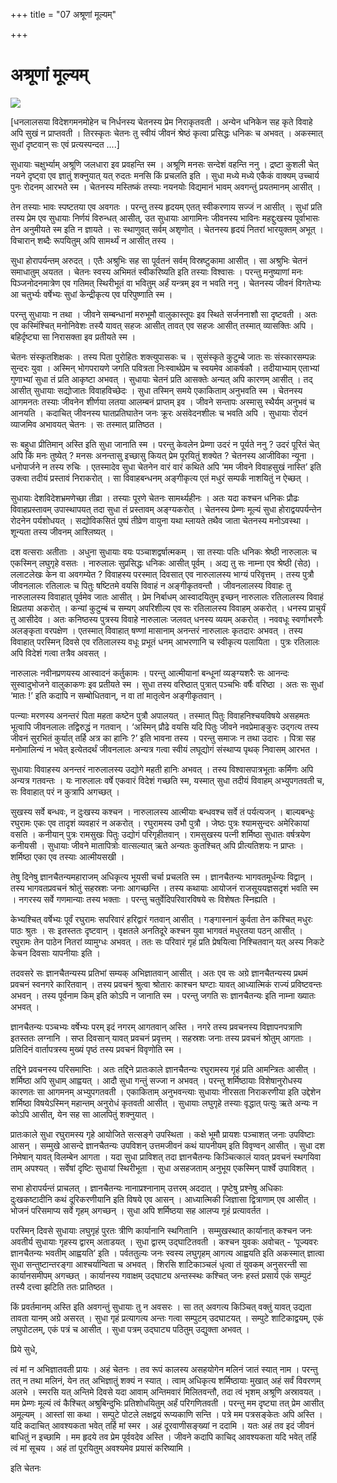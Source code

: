 +++
title = "07 अश्रूणां मूल्यम्"

+++
# अश्रूणां मूल्यम्

![](magazine_images/img-1656669608KathaAshrunammulyam.jpg)

\[धनलालसया विदेशगमनमोहेन च निर्धनस्य चेतनस्य प्रेम निराकृतवती । अन्येन धनिकेन सह कृते विवाहे अपि सुखं न प्राप्तवती । तिरस्कृतः चेतनः तु स्वीयं जीवनं श्रेष्ठं कृत्वा प्रसिद्धः धनिकः च अभवत् । अकस्मात् सुधां दृष्टवान् सः एवं प्रत्यस्पन्दत ....\]

सुधायाः चक्षुर्भ्याम् अश्रूणि जलधारा इव प्रवहन्ति स्म । अश्रूणि मनसः सन्देशं वहन्ति ननु । द्रष्टा कुशली चेत् नयने दृष्ट्वा एव ज्ञातुं शक्नुयात् यत् रुदतः मनसि किं प्रचलति इति । सुधा मध्ये मध्ये एकैकं वाक्यम् उच्चार्य पुनः रोदनम् आरभते स्म । चेतनस्य मस्तिष्कं तस्याः नयनयोः विद्यमानं भावम् अवगन्तुं प्रयतमानम् आसीत् ।

तेन तस्याः भावः स्पष्टतया एव अवगतः । परन्तु तस्य हृदयम् एतत् स्वीकरणाय सज्जं न आसीत् । सुधां प्रति तस्य प्रेम एव सुधायाः निर्णयं विरुन्धत् आसीत्, उत सुधायाः आगामिनः जीवनस्य भाविनः महद्दुःखस्य पूर्वाभासः तेन अनुमीयते स्म इति न ज्ञायते । सः स्थाणुवत् सर्वम् अशृणोत् । चेतनस्य हृदयं नितरां भारयुक्तम् अभूत् । विचारान् शब्दैः रूपयितुम् अपि सामर्थ्यं न आसीत् तस्य ।

सुधा होरापर्यन्तम् अरुदत् । एतैः अश्रुभिः सह सा पूर्वतनं सर्वम् विस्रष्टुकामा आसीत् । सा अश्रुभिः चेतनं समाधातुम् अयतत । चेतनः स्वस्य अभिमतं स्वीकरिष्यति इति तस्याः विश्वासः । परन्तु मनुष्याणां मनः पिञ्जनोदनमात्रेण एव गतिमत् स्थिरीभूतं वा भवितुम् अर्हं यन्त्रम् इव न भवति ननु । चेतनस्य जीवनं विगतेभ्यः आ चतुर्भ्यः वर्षेभ्यः सुधां केन्द्रीकृत्य एव परिपुष्णाति स्म ।

परन्तु सुधायाः न तथा । जीवने सम्बन्धानां मरुभूमौ वालुकास्तूपः इव स्थिते सर्जननाशौ सा दृष्टवती । अतः एव कस्मिंश्चित् मनोनिवेशः तस्यै यावत् सहजः आसीत् तावत् एव सहजः आसीत् तस्मात् व्यासक्तिः अपि । बहिर्दृष्ट्या सा निरासक्ता इव प्रतीयते स्म ।

चेतनः संस्कृतशिक्षकः । तस्य पिता पुरोहितः शक्त्युपासकः च । सुसंस्कृते कुटुम्बे जातः सः संस्कारसम्पन्नः सुन्दरः युवा । अस्मिन् भोगपरायणे जगति पवित्रता निःस्वार्थप्रेम च स्वयमेव आकर्षकौ । तदीयाभ्याम् एताभ्यां गुणाभ्यां सुधा तं प्रति आकृष्टा अभवत् । सुधायाः चेतनं प्रति आसक्तेः अन्यत् अपि कारणम् आसीत् । तद् आसीत् सुधायाः सद्योजातः विवाहविच्छेदः । सुधा तस्मिन् समये एकाकिताम् अनुभवति स्म । चेतनस्य आगमनतः तस्याः जीवनेन शीर्णया लतया आलम्बनं प्राप्तम् इव । जीवने सन्तापः अस्मासु स्थैर्यम् अनुभवं च आनयति । कदाचित् जीवनस्य घातप्रतिघातेन जनः क्रूरः असंवेदनशीलः च भवति अपि । सुधायाः रोदनं व्याजमिव अभावयत् चेतनः । सः तस्मात् प्रातिष्ठत ।

सः बहुधा प्रीतिमान् अस्ति इति सुधा जानाति स्म । परन्तु केवलेन प्रेम्णा उदरं न पूर्यते ननु ? उदरं पूरितं चेत् अपि किं मनः तुष्येत् ? मनसः अनन्तासु इच्छासु कियत् प्रेम पूरयितुं शक्येत ? चेतनस्य आजीविका न्यूना । धनोपार्जने न तस्य रुचिः । एतस्मादेव सुधा चेतनेन वारं वारं कथिते अपि ‘मम जीवने विवाहसुखं नास्ति’ इति उक्त्वा तदीयं प्रस्तावं निराकरोत् । सा विवाहबन्धनम् अङ्गीकृत्य एतं मधुरं सम्पर्कं नाशयितुं न ऐच्छत् ।

सुधायाः देशविदेशभ्रमणेच्छा तीव्रा । तस्याः पूरणे चेतनः सामर्थ्यहीनः । अतः यदा कश्चन धनिकः प्रौढः विवाहप्रस्तावम् उपास्थापयत् तदा सुधा तं प्रस्तावम् अङ्ग्यकरोत् । चेतनस्य प्रेम्णः मूल्यं सुधा होराद्वयपर्यन्तेन रोदनेन पर्यशोधयत् । सद्योविकसितं पुष्पं तीव्रेण वायुना यथा म्लायते तथैव जाता चेतनस्य मनोऽवस्था । शून्यता तस्य जीवनम् आश्लिष्यत् ।

दश वत्सराः अतीताः । अधुना सुधायाः वयः पञ्चाशद्वर्षात्मकम् । सा तस्याः पतिः धनिकः श्रेष्ठी नारुलालः च एकस्मिन् लघुगृहे वसतः । नारुलालः सुप्रसिद्धः धनिकः आसीत् पूर्वम् । अद्य तु सः नाम्ना एव श्रेष्ठी (सेठ) । ललाटलेखः केन वा अवगम्येत ? विवाहस्य परस्मात् दिवसात् एव नारुलालस्य भाग्यं परिवृत्तम् । तस्य पुत्रौ जीवनलालः रतिलालः च पितुः षष्टितमे वयसि विवाहं न अङ्गीकृतवन्तौ । जीवनलालस्य विवाहः तु नारुलालस्य विवाहात् पूर्वमेव जातः आसीत् । प्रेम निर्बाधम् आस्वादयितुम् इच्छन् नारुलालः रतिलालस्य विवाहं क्षिप्रतया अकरोत् । कन्यां कुटुम्बं च सम्यग् अपरिशील्य एव सः रतिलालस्य विवाहम् अकरोत् । धनस्य प्राचुर्यं तु आसीदेव । अतः कनिष्ठस्य पुत्रस्य विवाहे नारुलालः जलवत् धनस्य व्ययम्
अकरोत् । नववधूः स्वर्णाभरणैः अलङ्कृता वरपक्षेण । एतस्मात् विवाहात् षण्णां मासानाम् अनन्तरं नारुलालः कृतदारः अभवत् । तस्य विवाहात् परस्मिन् दिवसे एव रतिलालस्य वधूः प्रभूतं धनम् आभरणानि च स्वीकृत्य पलायिता । पुत्रः रतिलालः अपि विदेशं गत्वा तत्रैव अवसत् ।

नारुलालः नवीनप्रणयस्य आस्वादनं कर्तुकामः । परन्तु आत्मीयानां बन्धूनां व्यङ्ग्यशरैः सः आनन्दः सुस्वादुभोजने वालुकाकणः इव प्रतीयते स्म । सुधा तस्य वरिष्ठात् पुत्रात् पञ्चभिः वर्षैः वरिष्ठा । अतः सः सुधां ‘मातः !’ इति कदापि न सम्बोधितवान्, न वा तां मातृत्वेन अङ्गीकृतवान् ।

पत्न्याः मरणस्य अनन्तरं पिता महता कष्टेन पुत्रौ अपालयत् । तस्मात् पितुः विवाहनिश्चयविषये असहमतः भूत्वापि जीवनलालः तद्विरुद्धं न गतवान् । ‘अस्मिन् प्रौढे वयसि यदि पितुः जीवने नवप्रेमाङ्कुरः उद्गत्य तस्य जीवनं सुरभितं कुर्यात् तर्हि अत्र का हानिः ?’ इति भावना तस्य । परन्तु समाजः न तथा उदारः । पित्रा सह मनोमालिन्यं न भवेत् इत्येतदर्थं जीवनलालः अन्यत्र गत्वा स्वीयं लघूद्योगं संस्थाप्य पृथक् निवासम् आरभत ।

सुधायाः विवाहस्य अनन्तरं नारुलालस्य उद्योगे महती हानिः अभवत् । तस्य विश्वासपात्रभूताः कर्मिणः अपि अन्यत्र गतवन्तः । यः नारुलालः वर्षे एकवारं विदेशं गच्छति स्म, यस्मात् सुधा तदीयं विवाहम् अभ्युपगतवती च, सः विवाहात् परं न कुत्रापि अगच्छत् ।

सुखस्य सर्वे बन्धवः, न दुःखस्य कश्चन । नारुलालस्य आत्मीयाः बन्धवश्च सर्वे तं पर्यत्यजन् । बाल्यबन्धुः रघुरामः एकः एव तादृशं व्यवहारं न अकरोत् । रघुरामस्य उभौ पुत्रौ । जेष्ठः पुत्रः श्यामसुन्दरः अमेरिकायां वसति । कनीयान् पुत्रः रामसुखः पितुः उद्योगं परिगृहीतवान् । रामसुखस्य पत्नी शर्मिष्ठा सुधातः वर्षत्रयेण कनीयसी । सुधायाः जीवने मातापित्रोः वात्सल्यात् ऋते अन्यतः कुतश्चित् अपि प्रीत्यतिशयः न प्राप्तः । शर्मिष्ठा एका एव तस्याः आत्मीयसखी ।

तेषु दिनेषु ज्ञानचैतन्यमहाराजम् अधिकृत्य भूयसी चर्चा प्रचलति स्म । ज्ञानचैतन्यः भागवतमूर्धन्यः विद्वान् । तस्य भागवतप्रवचनं श्रोतुं सहस्रशः जनाः आगच्छन्ति । तस्य कथायाः आयोजनं राजसूययज्ञसदृशं भवति स्म । नगरस्य सर्वे गणमान्याः तस्य भक्ताः । परन्तु चतुर्वेदिपरिवारविषये सः विशेषतः स्निह्यति ।

केभ्यश्चित् वर्षेभ्यः पूर्वं रघुरामः सपरिवारं हरिद्वारं गतवान् आसीत् । गङ्गास्नानं कुर्वता तेन कश्चित् मधुरः पाठः श्रुतः । सः इतस्ततः दृष्टवान् । वृक्षतले अनतिदूरे कश्चन युवा भागवतं मधुरतया पठन् आसीत् । रघुरामः तेन पाठेन नितरां व्यामुग्धः अभवत् । ततः सः परिवारं गृहं प्रति प्रेषयित्वा निश्चितवान् यत् अस्य निकटे केचन दिवसाः यापनीयाः इति ।

तदवसरे सः ज्ञानचैतन्यस्य प्रतिभां सम्यक् अभिज्ञातवान् आसीत् । अतः एव सः अग्रे ज्ञानचैतन्यस्य प्रथमं प्रवचनं स्वनगरे कारितवान् । तस्य प्रवचनं श्रुत्वा श्रोतारः काश्चन घण्टाः यावत् आध्यात्मिकं राज्यं प्रविष्टवन्तः अभवन् । तस्य पूर्वनाम किम् इति कोऽपि न जानाति स्म । परन्तु जगति सः ज्ञानचैतन्यः इति नाम्ना ख्यातः अभवत् ।

ज्ञानचैतन्यः पञ्चभ्यः वर्षेभ्यः परम् इदं नगरम् आगतवान् अस्ति । नगरे तस्य प्रवचनस्य विज्ञापनपत्राणि इतस्ततः लग्नानि । सप्त दिवसान् यावत् प्रवचनं प्रवृत्तम् । सहस्रशः जनाः तस्य प्रवचनं श्रोतुम् आगताः । प्रतिदिनं वार्तापत्रस्य मुख्यं पृष्ठं तस्य प्रवचनं विवृणोति स्म ।

तद्दिने प्रवचनस्य परिसमाप्तिः । अतः तद्दिने प्रातःकाले ज्ञानचैतन्यः रघुरामस्य गृहं प्रति आमन्त्रितः आसीत् । शर्मिष्ठा अपि सुधाम् आह्वयत् । आदौ सुधा गन्तुं सज्जा न अभवत् । परन्तु शर्मिष्ठायाः विशेषानुरोधस्य कारणतः सा आगमनम् अभ्युपगतवती । एकाकिताम् अनुभवन्त्याः सुधायाः नीरसता निराकरणीया इति उद्देशेन शर्मिष्ठा विषयेऽस्मिन् महान्तम् अनुरोधं कृतवती आसीत् । सुधायाः लघुगृहे तस्याः वृद्धात् पत्युः ऋते अन्यः न कोऽपि आसीत्, येन सह सा आलपितुं शक्नुयात् ।

प्रातःकाले सुधा रघुरामस्य गृहे आयोजिते सत्सङ्गे उपस्थिता । कक्षे भूमौ प्रायशः पञ्चाशत् जनाः उपविष्टाः आसन् । सम्मुखे आसन्दे ज्ञानचैतन्यः उपविशन् उत्तमजीवनं कथं यापनीयम् इति विवृण्वन् आसीत् । सुधा दश निमेषान् यावत् विलम्बेन आगता । यदा सुधा प्राविशत् तदा ज्ञानचैतन्यः किञ्चित्कालं यावत् प्रवचनं स्थगयिवा ताम् अपश्यत् । सर्वेषां दृष्टिः सुधायां स्थिरीभूता । सुधा असहजताम् अनुभूय एकस्मिन् पार्श्वे उपाविशत् ।

सभा होरापर्यन्तं प्राचलत् । ज्ञानचैतन्यः नानाप्रश्नानाम् उत्तरम् अददात् । पृष्टेषु प्रश्नेषु अधिकाः दुःखकष्टादीनि कथं दूरिकरणीयानि इति विषये एव आसन् । आध्यात्मिकी जिज्ञासा द्वित्राणाम् एव आसीत् । भोजनं परिसमाप्य सर्वे गृहम् अगच्छन् । सुधा अपि शर्मिष्ठया सह आलप्य गृहं प्रत्यावर्तत ।

परस्मिन् दिवसे सुधायाः लघुगृहं पुरतः त्रीणि कार्यानानि स्थगितानि । सम्मुखस्थात् कार्यानात् कश्चन जनः अवतीर्य सुधायाः गृहस्य द्वारम् अताडयत् । सुधा द्वारम् उद्घाटितवती । कश्चन युवकः अवोचत् - ‘पूज्यवरः ज्ञानचैतन्यः भवतीम् आह्वयति’ इति । पर्वततुल्यः जनः स्वस्य लघुगृहम् आगत्य आह्वयति इति अकस्मात् ज्ञात्वा सुधा सन्तुष्टान्तरङ्गा आश्चर्यान्विता च अभवत् । शिरसि शाटिकाञ्चलं धृत्वा तं युवकम् अनुसरन्ती सा कार्यानसमीपम् अगच्छत् । कार्यानस्य गवाक्षम् उद्घाट्य अन्तस्स्थः कश्चित् जनः हस्तं प्रसार्य एकं सम्पुटं तस्यै दत्त्वा झटिति ततः प्रातिष्ठत ।

किं प्रवर्तमानम् अस्ति इति अवगन्तुं सुधायाः तु न अवसरः । सा तत् अवगत्य किञ्चित् वक्तुं यावत् उद्यता तावता यानम् अग्रे असरत् । सुधा गृहं प्रत्यागत्य अन्तः गत्वा सम्पुटम् उदघाटयत् । सम्पुटे शाटिकाद्वयम्, एकं लघुपोटलम्, एकं पत्रं च आसीत् । सुधा पत्रम् उद्घाट्य पठितुम् उद्युक्ता अभवत् ।

प्रिये सुधे,

त्वं मां न अभिज्ञातवती प्रायः । अहं चेतनः । तव रूपं कालस्य असहयोगेन मलिनं जातं स्यात् नाम । परन्तु तत् न तथा मलिनं, येन तत् अभिज्ञातुं शक्यं न स्यात् । त्वाम् अधिकृत्य शर्मिष्ठायाः मुखात् अहं सर्वं विवरणम् अलभे । स्मरसि यत् अन्तिमे दिवसे यदा आवाम् अन्तिमवारं मिलितवन्तौ, तदा त्वं भृशम् अश्रूणि अस्रावयत् । मम प्रेम्णः मूल्यं त्वं कैश्चित् अश्रुबिन्दुभिः प्रतिशोधयितुम् अर्हं परिगणितवती । परन्तु मम दृष्ट्या तत् प्रेम आसीत् अमूल्यम् । आस्तां सा कथा । सम्पुटे पोटले लक्षद्वयं रूप्यकाणि सन्ति । पत्रे मम पत्रसङ्केतः अपि अस्ति । यदि कदाचित् आवश्यकता भवेत् तर्हि मां स्मर । अहं दूरवाणीसङ्ख्यां न ददामि । यतः अहं तव इदं जीवनं बाधितुं न इच्छामि । मम हृदये तव प्रेम पूर्ववदेव अस्ति । जीवने कदापि काचिद् आवश्यकता यदि भवेत् तर्हि त्वं मां सूचय । अहं तां पूरयितुम् अवश्यमेव प्रयासं करिष्यामि ।

इति चेतनः


